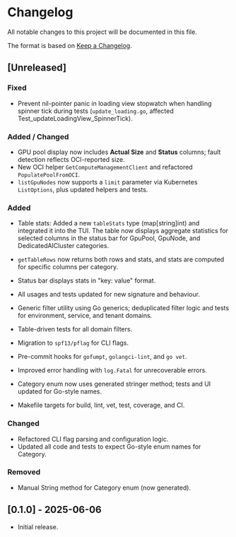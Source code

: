 # Changelog

All notable changes to this project will be documented in this file.

The format is based on [Keep a Changelog](https://keepachangelog.com/en/1.0.0/).

## [Unreleased]

### Fixed
- Prevent nil-pointer panic in loading view stopwatch when handling spinner tick during tests (`update_loading.go`, affected Test_updateLoadingView_SpinnerTick).

### Added / Changed
- GPU pool display now includes **Actual Size** and **Status** columns; fault detection reflects OCI-reported size.
- New OCI helper `GetComputeManagementClient` and refactored `PopulatePoolFromOCI`.
- `listGpuNodes` now supports a `limit` parameter via Kubernetes `ListOptions`, plus updated helpers and tests.

### Added
- Table stats: Added a new `tableStats` type (map[string]int) and integrated it into the TUI. The table now displays aggregate statistics for selected columns in the status bar for GpuPool, GpuNode, and DedicatedAICluster categories.
- `getTableRows` now returns both rows and stats, and stats are computed for specific columns per category.
- Status bar displays stats in "key: value" format.
- All usages and tests updated for new signature and behaviour.

- Generic filter utility using Go generics; deduplicated filter logic and tests for environment, service, and tenant domains.
- Table-driven tests for all domain filters.
- Migration to `spf13/pflag` for CLI flags.
- Pre-commit hooks for `gofumpt`, `golangci-lint`, and `go vet`.
- Improved error handling with `log.Fatal` for unrecoverable errors.
- Category enum now uses generated stringer method; tests and UI updated for Go-style names.
- Makefile targets for build, lint, vet, test, coverage, and CI.

### Changed
- Refactored CLI flag parsing and configuration logic.
- Updated all code and tests to expect Go-style enum names for Category.

### Removed
- Manual String method for Category enum (now generated).

## [0.1.0] - 2025-06-06
- Initial release.
